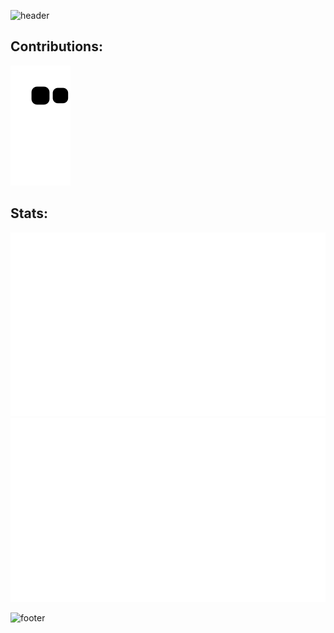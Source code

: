 <!-- https://github.com/jstrieb/github-stats -->
<!-- https://github.com/gleich/profile_stack -->
<!-- https://github.com/abhisheknaiidu/awesome-github-profile-readme#github-actions- -->

<!-- https://github.com/kyechan99/capsule-render -->
![header](https://capsule-render.vercel.app/api?type=waving&color=timeGradient&height=250&section=header&text=Jo%20Rocca:%20blockchain%20developer&fontSize=40)

## Contributions:

![snake gif](https://github.com/jrocca82/jrocca82/blob/output/github-contribution-grid-snake.svg)

## Stats:
<p alignItems="center">
<img src="https://github.com/jrocca82/git-profile/blob/master/generated/overview.svg" />
<img src="https://github.com/jrocca82/git-profile/blob/master/generated/languages.svg" />
</p>

![footer](https://capsule-render.vercel.app/api?section=footer&type=waving&color=timeGradient)
